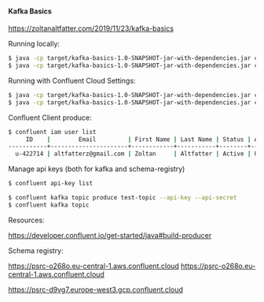 #### Kafka Basics

https://zoltanaltfatter.com/2019/11/23/kafka-basics

Running locally:

```bash
$ java -cp target/kafka-basics-1.0-SNAPSHOT-jar-with-dependencies.jar com.github.altfatterz.KafkaConsumerDemo config/local-consumer.properties
$ java -cp target/kafka-basics-1.0-SNAPSHOT-jar-with-dependencies.jar com.github.altfatterz.KafkaProducerDemo config/local-producer.properties
```

Running with Confluent Cloud Settings:

```bash
$ java -cp target/kafka-basics-1.0-SNAPSHOT-jar-with-dependencies.jar com.github.altfatterz.KafkaConsumerDemo config/cloud-consumer.properties
$ java -cp target/kafka-basics-1.0-SNAPSHOT-jar-with-dependencies.jar com.github.altfatterz.KafkaProducerDemo config/cloud-producer.properties
```

Confluent Client produce:

```bash
$ confluent iam user list
     ID    |        Email         | First Name | Last Name | Status | Authentication Method
-----------+----------------------+------------+-----------+--------+------------------------
  u-422714 | altfatterz@gmail.com | Zoltan     | Altfatter | Active | Username/Password
```


Manage api keys (both for kafka and schema-registry) 
```bash
$ confluent api-key list
```




```bash
$ confluent kafka topic produce test-topic --api-key --api-secret
$ confluent kafka topic 
```




Resources:

https://developer.confluent.io/get-started/java#build-producer


Schema registry:

https://psrc-o268o.eu-central-1.aws.confluent.cloud
https://psrc-o268o.eu-central-1.aws.confluent.cloud

https://psrc-d9vg7.europe-west3.gcp.confluent.cloud


